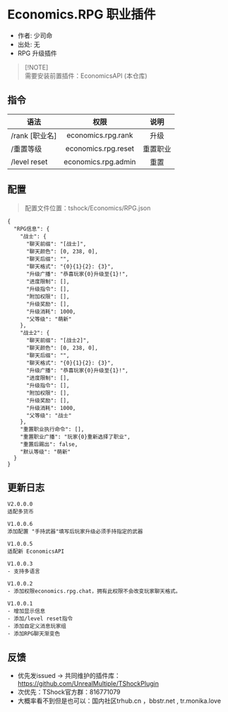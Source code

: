 # Economics.RPG 职业插件

- 作者: 少司命
- 出处: 无
- RPG 升级插件

> [!NOTE]\
> 需要安装前置插件：EconomicsAPI (本仓库)

## 指令

| 语法                                                              |                          权限                         |  说明  |
| --------------------------------------------------------------- | :-------------------------------------------------: | :--: |
| /rank [职业名] |  economics.rpg.rank |  升级  |
| /重置等级                                                           | economics.rpg.reset | 重置职业 |
| /level reset                                                    | economics.rpg.admin |  重置  |

## 配置

> 配置文件位置：tshock/Economics/RPG.json

```json5
{
  "RPG信息": {
    "战士": {
      "聊天前缀": "[战士]",
      "聊天颜色": [0, 238, 0],
      "聊天后缀": "",
      "聊天格式": "{0}{1}{2}: {3}",
      "升级广播": "恭喜玩家{0}升级至{1}!",
      "进度限制": [],
      "升级指令": [],
      "附加权限": [],
      "升级奖励": [],
      "升级消耗": 1000,
      "父等级": "萌新"
    },
    "战士2": {
      "聊天前缀": "[战士2]",
      "聊天颜色": [0, 238, 0],
      "聊天后缀": "",
      "聊天格式": "{0}{1}{2}: {3}",
      "升级广播": "恭喜玩家{0}升级至{1}!",
      "进度限制": [],
      "升级指令": [],
      "附加权限": [],
      "升级奖励": [],
      "升级消耗": 1000,
      "父等级": "战士"
    },
    "重置职业执行命令": [],
    "重置职业广播": "玩家{0}重新选择了职业",
    "重置后踢出": false,
    "默认等级": "萌新"
  }
}
```

## 更新日志

```
V2.0.0.0
适配多货币

V1.0.0.6
添加配置 "手持武器"填写后玩家升级必须手持指定的武器

V1.0.0.5
适配新 EconomicsAPI

V1.0.0.3
- 支持多语言

V1.0.0.2
- 添加权限economics.rpg.chat，拥有此权限不会改变玩家聊天格式。

V1.0.0.1
- 增加显示信息
- 添加/level reset指令
- 添加自定义消息玩家组
- 添加RPG聊天渐变色
```

## 反馈

- 优先发issued -> 共同维护的插件库：https://github.com/UnrealMultiple/TShockPlugin
- 次优先：TShock官方群：816771079
- 大概率看不到但是也可以：国内社区trhub.cn ，bbstr.net , tr.monika.love
